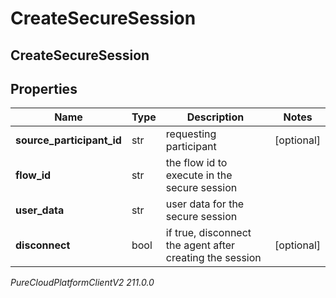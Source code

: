 # CreateSecureSession

## CreateSecureSession

## Properties

|Name | Type | Description | Notes|
|------------ | ------------- | ------------- | -------------|
| **source_participant_id** | str | requesting participant | [optional] |
| **flow_id** | str | the flow id to execute in the secure session | |
| **user_data** | str | user data for the secure session | |
| **disconnect** | bool | if true, disconnect the agent after creating the session | [optional] |



_PureCloudPlatformClientV2 211.0.0_
